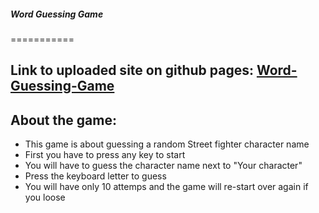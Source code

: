 ##### Word Guessing Game
===========





## Link to uploaded site on github pages: [Word-Guessing-Game ](https://lugof.github.io/Word-Guess-Game/)
    


## About the game:

* This game is about guessing a random Street fighter character name
* First you have to press any key to start
* You will have to guess the character name next to "Your character"
* Press the keyboard letter to guess
* You will have only 10 attemps and the game will re-start over again if you loose

